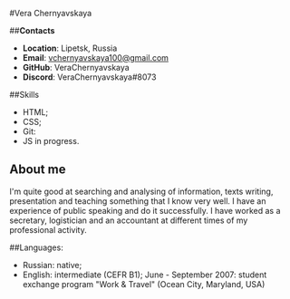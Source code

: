 #Vera Chernyavskaya


##**Contacts**
+ **Location**: Lipetsk, Russia
+ **Email**: vchernyavskaya100@gmail.com
+ **GitHub**: VeraChernyavskaya
+ **Discord**: VeraChernyavskaya#8073


##Skills
+ HTML;
+ CSS;
+ Git:
+ JS in progress.


## About me
I'm quite good at searching and analysing of information, texts writing, presentation and teaching something that I know very well. I have an experience of public speaking and do it successfully.
I have worked as a secretary, logistician and an accountant at different times of my professional activity. 


##Languages:
+ Russian: native;
+ English: intermediate (CEFR B1);
June - September 2007: student exchange program "Work & Travel" (Ocean City, Maryland, USA)